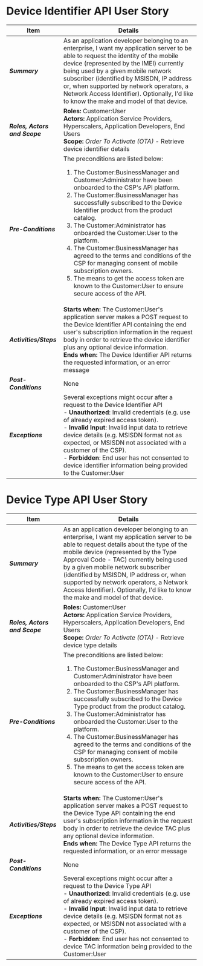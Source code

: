 # Device Identifier API User Story

| **Item** | **Details** |
| ---- | ------- |
| ***Summary*** | As an application developer belonging to an enterprise, I want my application server to be able to request the identity of the mobile device (represented by the IMEI) currently being used by a given mobile network subscriber (identified by MSISDN, IP address or, when supported by network operators, a Network Access Identifier). Optionally, I'd like to know the make and model of that device. |
| ***Roles, Actors and Scope*** | **Roles:** Customer:User<br> **Actors:** Application Service Providers, Hyperscalers, Application Developers, End Users<br> **Scope:** *Order To Activate (OTA)* \- Retrieve device identifier details |
| ***Pre-Conditions*** |The preconditions are listed below:<br><ol><li>The Customer:BusinessManager and Customer:Administrator have been onboarded to the CSP's API platform.</li><li>The Customer:BusinessManager has successfully subscribed to the Device Identifier product from the product catalog.</li><li>The Customer:Administrator has onboarded the Customer:User to the platform.</li><li>The Customer:BusinessManager has agreed to the terms and conditions of the CSP for managing consent of mobile subscription owners.</li><li>The means to get the access token are known to the Customer:User to ensure secure access of the API.|
| ***Activities/Steps*** | **Starts when:** The Customer:User's application server makes a POST request to the Device Identifier API containing the end user's subscription information in the request body in order to retrieve the device identifier plus any optional device information.<br>**Ends when:** The Device Identifier API returns the requested information, or an error message |
| ***Post-Conditions*** | None  |
| ***Exceptions*** | Several exceptions might occur after a request to the Device Identifier API<br>- **Unauthorized**: Invalid credentials (e.g. use of already expired access token).<br>- **Invalid Input**: Invalid input data to retrieve device details (e.g. MSISDN format not as expected, or MSISDN not associated with a customer of the CSP).<br>- **Forbidden**: End user has not consented to device identifier information being provided to the Customer:User|

# Device Type API User Story

| **Item** | **Details** |
| ---- | ------- |
| ***Summary*** | As an application developer belonging to an enterprise, I want my application server to be able to request details about the type of the mobile device (represented by the Type Approval Code - TAC) currently being used by a given mobile network subscriber (identified by MSISDN, IP address or, when supported by network operators, a Network Access Identifier). Optionally, I'd like to know the make and model of that device. |
| ***Roles, Actors and Scope*** | **Roles:** Customer:User<br> **Actors:** Application Service Providers, Hyperscalers, Application Developers, End Users<br> **Scope:** *Order To Activate (OTA)* \- Retrieve device type details |
| ***Pre-Conditions*** |The preconditions are listed below:<br><ol><li>The Customer:BusinessManager and Customer:Administrator have been onboarded to the CSP's API platform.</li><li>The Customer:BusinessManager has successfully subscribed to the Device Type product from the product catalog.</li><li>The Customer:Administrator has onboarded the Customer:User to the platform.</li><li>The Customer:BusinessManager has agreed to the terms and conditions of the CSP for managing consent of mobile subscription owners.</li><li>The means to get the access token are known to the Customer:User to ensure secure access of the API.|
| ***Activities/Steps*** | **Starts when:** The Customer:User's application server makes a POST request to the Device Type API containing the end user's subscription information in the request body in order to retrieve the device TAC plus any optional device information.<br>**Ends when:** The Device Type API returns the requested information, or an error message |
| ***Post-Conditions*** | None  |
| ***Exceptions*** | Several exceptions might occur after a request to the Device Type API<br>- **Unauthorized**: Invalid credentials (e.g. use of already expired access token).<br>- **Invalid Input**: Invalid input data to retrieve device details (e.g. MSISDN format not as expected, or MSISDN not associated with a customer of the CSP).<br>- **Forbidden**: End user has not consented to device TAC information being provided to the Customer:User|
